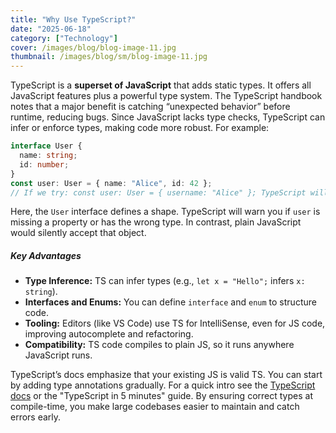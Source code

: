 ```yaml
---
title: "Why Use TypeScript?"
date: "2025-06-18"
category: ["Technology"]
cover: /images/blog/blog-image-11.jpg
thumbnail: /images/blog/sm/blog-image-11.jpg
---
```


TypeScript is a **superset of JavaScript** that adds static types. It offers all JavaScript features plus a powerful type system. The TypeScript handbook notes that a major benefit is catching “unexpected behavior” before runtime, reducing bugs. Since JavaScript lacks type checks, TypeScript can infer or enforce types, making code more robust. For example:

```ts
interface User {
  name: string;
  id: number;
}
const user: User = { name: "Alice", id: 42 };
// If we try: const user: User = { username: "Alice" }; TypeScript will error
```

Here, the `User` interface defines a shape. TypeScript will warn you if `user` is missing a property or has the wrong type. In contrast, plain JavaScript would silently accept that object.

##### Key Advantages

- **Type Inference:** TS can infer types (e.g., `let x = "Hello";` infers `x: string`).
- **Interfaces and Enums:** You can define `interface` and `enum` to structure code.
- **Tooling:** Editors (like VS Code) use TS for IntelliSense, even for JS code, improving autocomplete and refactoring.
- **Compatibility:** TS code compiles to plain JS, so it runs anywhere JavaScript runs.

TypeScript’s docs emphasize that your existing JS is valid TS. You can start by adding type annotations gradually. For a quick intro see the [TypeScript docs](https://www.typescriptlang.org/docs/) or the "TypeScript in 5 minutes" guide. By ensuring correct types at compile-time, you make large codebases easier to maintain and catch errors early.
